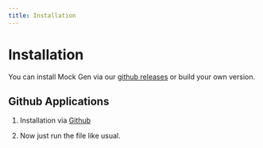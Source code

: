 ```yaml
---
title: Installation
---
```


# Installation

You can install Mock Gen via our [github releases](https://github.com/CodeVault-LLC/mockgen/releases) or build your own version.

## Github Applications

1. Installation via [Github](https://github.com/CodeVault-LLC/mockgen/releases)

2. Now just run the file like usual.
